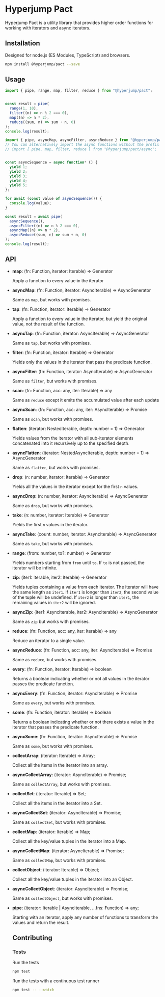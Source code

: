 # Hyperjump Pact

Hyperjump Pact is a utility library that provides higher order functions for
working with iterators and async iterators.

## Installation
Designed for node.js (ES Modules, TypeScript) and browsers.

```bash
npm install @hyperjump/pact --save
```

## Usage

```javascript
import { pipe, range, map, filter, reduce } from "@hyperjump/pact";


const result = pipe(
  range(1, 10),
  filter((n) => n % 2 === 0),
  map((n) => n * 2),
  reduce((sum, n) => sum + n, 0)
);
console.log(result);
```

```javascript
import { pipe, asyncMap, asyncFilter, asyncReduce } from "@hyperjump/pact";
// You can alternatively import the async functions without the prefix
// import { pipe, map, filter, reduce } from "@hyperjump/pact/async";


const asyncSequence = async function* () {
  yield 1;
  yield 2;
  yield 3;
  yield 4;
  yield 5;
};

for await (const value of asyncSequence()) {
  console.log(value);
}

const result = await pipe(
  asyncSequence(),
  asyncFilter((n) => n % 2 === 0),
  asyncMap((n) => n * 2),
  asyncReduce((sum, n) => sum + n, 0)
);
console.log(result);
```

## API
* **map**: (fn: Function, iterator: Iterable) => Generator

    Apply a function to every value in the iterator
* **asyncMap**: (fn: Function, iterator: AsyncIterable) => AsyncGenerator

    Same as `map`, but works with promises.
* **tap**: (fn: Function, iterator: Iterable) => Generator

    Apply a function to every value in the iterator, but yield the original
    value, not the result of the function.
* **asyncTap**: (fn: Function, iterator: AsyncIterable) => AsyncGenerator

    Same as `tap`, but works with promises.
* **filter**: (fn: Function, iterator: Iterable) => Generator

    Yields only the values in the iterator that pass the predicate function.
* **asyncFilter**: (fn: Function, iterator: AsyncIterable) => AsyncGenerator

    Same as `filter`, but works with promises.
* **scan**: (fn: Function, acc: any, iter: Iterable) => any

    Same as `reduce` except it emits the accumulated value after each update
* **asyncScan**: (fn: Function, acc: any, iter: AsyncIterable) => Promise<any>

    Same as `scan`, but works with promises.
* **flatten**: (iterator: NestedIterable, depth: number = 1) => Generator

    Yields values from the iterator with all sub-iterator elements concatenated
    into it recursively up to the specified depth.
* **asyncFlatten**: (iterator: NestedAsyncIterable, depth: number = 1) => AsyncGenerator

    Same as `flatten`, but works with promises.
* **drop**: (n: number, iterator: Iterable) => Generator

    Yields all the values in the iterator except for the first `n` values.
* **asyncDrop**: (n: number, iterator: AsyncIterable) => AsyncGenerator

    Same as `drop`, but works with promises.
* **take**: (n: number, iterator: Iterable) => Generator

    Yields the first `n` values in the iterator.
* **asyncTake**: (count: number, iterator: AsyncIterable) => AsyncGenerator

    Same as `take`, but works with promises.
* **range**: (from: number, to?: number) => Generator

    Yields numbers starting from `from` until `to`. If `to` is not passed, the
    iterator will be infinite.
* **zip**: (iter1: Iterable, iter2: Iterable) => Generator

    Yields tuples containing a value from each iterator. The iterator will have
    the same length as `iter1`. If `iter1` is longer than `iter2`, the second
    value of the tuple will be undefined. If `iter2` is longer than `iter1`, the
    remaining values in `iter2` will be ignored.
* **asyncZip**: (iter1: AsyncIterable, iter2: AsyncIterable) => AsyncGenerator

    Same as `zip` but works with promises.
* **reduce**: (fn: Function, acc: any, iter: Iterable) => any

    Reduce an iterator to a single value.
* **asyncReduce**: (fn: Function, acc: any, iter: AsyncIterable) => Promise<any>

    Same as `reduce`, but works with promises.
* **every**: (fn: Function, iterator: Iterable) => boolean

    Returns a boolean indicating whether or not all values in the iterator
    passes the predicate function.
* **asyncEvery**: (fn: Function, iterator: AsyncIterable) => Promise<boolean>

    Same as `every`, but works with promises.
* **some**: (fn: Function, iterator: Iterable) => boolean

    Returns a boolean indicating whether or not there exists a value in the
    iterator that passes the predicate function.
* **asyncSome**: (fn: Function, iterator: AsyncIterable) => Promise<boolean>

    Same as `some`, but works with promises.
* **collectArray**: (iterator: Iterable) => Array;

    Collect all the items in the iterator into an array.
* **asyncCollectArray**: (iterator: AsyncIterable) => Promise<Array>;

    Same as `collectArray`, but works with promises.
* **collectSet**: (iterator: Iterable) => Set;

    Collect all the items in the iterator into a Set.
* **asyncCollectSet**: (iterator: AsyncIterable) => Promise<Set>;

    Same as `collectSet`, but works with promises.
* **collectMap**: (iterator: Iterable) => Map;

    Collect all the key/value tuples in the iterator into a Map.
* **asyncCollectMap**: (iterator: AsyncIterable) => Promise<Map>;

    Same as `collectMap`, but works with promises.
* **collectObject**: (iterator: Iterable) => Object;

    Collect all the key/value tuples in the iterator into an Object.
* **asyncCollectObject**: (iterator: AsyncIterable) => Promise<Object>;

    Same as `collectObject`, but works with promises.
* **pipe**: (iterator: Iterable | AsyncIterable, ...fns: Function) => any;

    Starting with an iterator, apply any number of functions to transform the
    values and return the result.

## Contributing

### Tests

Run the tests

```bash
npm test
```

Run the tests with a continuous test runner

```bash
npm test -- --watch
```

[hyperjump]: https://github.com/hyperjump-io/browser
[jref]: https://github.com/hyperjump-io/browser/blob/master/lib/json-reference/README.md
